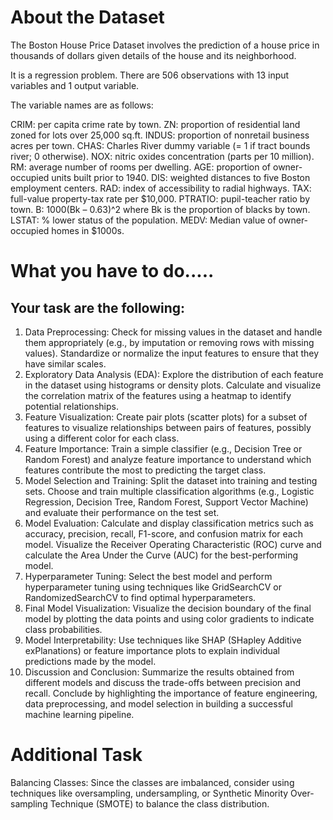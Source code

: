 # About the Dataset
The Boston House Price Dataset involves the prediction of a house price in thousands of dollars given details of the house and its neighborhood.

It is a regression problem. There are 506 observations with 13 input variables and 1 output variable. 

The variable names are as follows:

CRIM: per capita crime rate by town.
ZN: proportion of residential land zoned for lots over 25,000 sq.ft.
INDUS: proportion of nonretail business acres per town.
CHAS: Charles River dummy variable (= 1 if tract bounds river; 0 otherwise).
NOX: nitric oxides concentration (parts per 10 million).
RM: average number of rooms per dwelling.
AGE: proportion of owner-occupied units built prior to 1940.
DIS: weighted distances to five Boston employment centers.
RAD: index of accessibility to radial highways.
TAX: full-value property-tax rate per $10,000.
PTRATIO: pupil-teacher ratio by town.
B: 1000(Bk – 0.63)^2 where Bk is the proportion of blacks by town.
LSTAT: % lower status of the population.
MEDV: Median value of owner-occupied homes in $1000s.

# What you have to do.....
## Your task are the following:
1) Data Preprocessing: Check for missing values in the dataset and handle them appropriately (e.g., by imputation or removing rows with missing values). Standardize or normalize the input features to ensure that they have similar scales.
2) Exploratory Data Analysis (EDA): Explore the distribution of each feature in the dataset using histograms or density plots. Calculate and visualize the correlation matrix of the features using a heatmap to identify potential relationships.
3) Feature Visualization: Create pair plots (scatter plots) for a subset of features to visualize relationships between pairs of features, possibly using a different color for each class.
4) Feature Importance: Train a simple classifier (e.g., Decision Tree or Random Forest) and analyze feature importance to understand which features contribute the most to predicting the target class.
5) Model Selection and Training: Split the dataset into training and testing sets. Choose and train multiple classification algorithms (e.g., Logistic Regression, Decision Tree, Random Forest, Support Vector Machine) and evaluate their performance on the test set.
6) Model Evaluation: Calculate and display classification metrics such as accuracy, precision, recall, F1-score, and confusion matrix for each model. Visualize the Receiver Operating Characteristic (ROC) curve and calculate the Area Under the Curve (AUC) for the best-performing model.
7) Hyperparameter Tuning: Select the best model and perform hyperparameter tuning using techniques like GridSearchCV or RandomizedSearchCV to find optimal hyperparameters.
8) Final Model Visualization: Visualize the decision boundary of the final model by plotting the data points and using color gradients to indicate class probabilities.
9) Model Interpretability: Use techniques like SHAP (SHapley Additive exPlanations) or feature importance plots to explain individual predictions made by the model.
10) Discussion and Conclusion: Summarize the results obtained from different models and discuss the trade-offs between precision and recall. Conclude by highlighting the importance of feature engineering, data preprocessing, and model selection in building a successful machine learning pipeline.

# Additional Task
Balancing Classes: Since the classes are imbalanced, consider using techniques like oversampling, undersampling, or Synthetic Minority Over-sampling Technique (SMOTE) to balance the class distribution.

